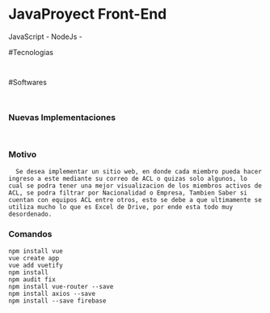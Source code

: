 # JavaProyect Front-End
JavaScript - NodeJs - 

#Tecnologias
```
  
```

#Softwares
```
 
```

### Nuevas Implementaciones
```
    
```
### Motivo
```
  Se desea implementar un sitio web, en donde cada miembro pueda hacer ingreso a este mediante su correo de ACL o quizas solo algunos, lo cual se podra tener una mejor visualizacion de los miembros activos de ACL, se podra filtrar por Nacionalidad o Empresa, Tambien Saber si cuentan con equipos ACL entre otros, esto se debe a que ultimamente se utiliza mucho lo que es Excel de Drive, por ende esta todo muy desordenado.
```

### Comandos
```
npm install vue
vue create app
vue add vuetify
npm install
npm audit fix
npm install vue-router --save
npm install axios --save
npm install --save firebase
```

